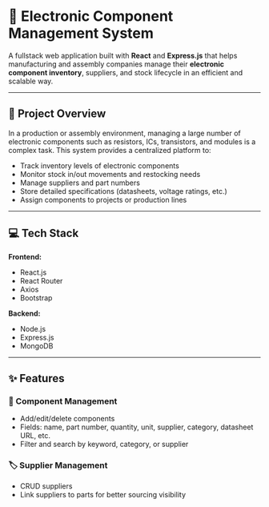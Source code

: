 # 🔧 Electronic Component Management System

A fullstack web application built with **React** and **Express.js** that helps manufacturing and assembly companies manage their **electronic component inventory**, suppliers, and stock lifecycle in an efficient and scalable way.

---

## 📌 Project Overview

In a production or assembly environment, managing a large number of electronic components such as resistors, ICs, transistors, and modules is a complex task. This system provides a centralized platform to:

- Track inventory levels of electronic components
- Monitor stock in/out movements and restocking needs
- Manage suppliers and part numbers
- Store detailed specifications (datasheets, voltage ratings, etc.)
- Assign components to projects or production lines

---

## 💻 Tech Stack

**Frontend:**
- React.js
- React Router
- Axios
- Bootstrap

**Backend:**
- Node.js
- Express.js
- MongoDB

---

## ✨ Features

### 📂 Component Management
- Add/edit/delete components
- Fields: name, part number, quantity, unit, supplier, category, datasheet URL, etc.
- Filter and search by keyword, category, or supplier

### 🏷️ Supplier Management
- CRUD suppliers
- Link suppliers to parts for better sourcing visibility
